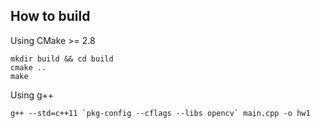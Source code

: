 ## How to build
Using CMake >= 2.8
```
mkdir build && cd build
cmake ..
make
```
Using g++
```
g++ --std=c++11 `pkg-config --cflags --libs opencv` main.cpp -o hw1
```
